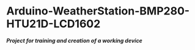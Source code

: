 <h1 style="font-color:'blue';">Arduino-WeatherStation-BMP280-HTU21D-LCD1602</h1>
<b><em>Project for training and creation of a working device</em></b>
